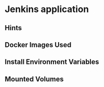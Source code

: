 # Jenkins application

## Hints

## Docker Images Used
 
## Install Environment Variables

## Mounted Volumes

